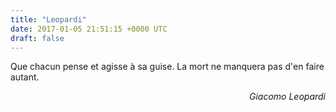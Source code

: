 ```yaml
---
title: "Leopardi"
date: 2017-01-05 21:51:15 +0000 UTC
draft: false
---
```

<p style="text-align:left;">Que chacun pense et agisse à sa guise. La mort ne manquera pas d'en faire autant.</p>
<p style="text-align:right;">
<em>Giacomo Leopardi</em></p>